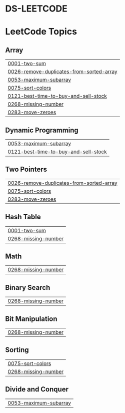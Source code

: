 # DS-LEETCODE
<!---LeetCode Topics Start-->
# LeetCode Topics
## Array
|  |
| ------- |
| [0001-two-sum](https://github.com/Lakshmanyadav236/DS-LEETCODE/tree/master/0001-two-sum) |
| [0026-remove-duplicates-from-sorted-array](https://github.com/Lakshmanyadav236/DS-LEETCODE/tree/master/0026-remove-duplicates-from-sorted-array) |
| [0053-maximum-subarray](https://github.com/Lakshmanyadav236/DS-LEETCODE/tree/master/0053-maximum-subarray) |
| [0075-sort-colors](https://github.com/Lakshmanyadav236/DS-LEETCODE/tree/master/0075-sort-colors) |
| [0121-best-time-to-buy-and-sell-stock](https://github.com/Lakshmanyadav236/DS-LEETCODE/tree/master/0121-best-time-to-buy-and-sell-stock) |
| [0268-missing-number](https://github.com/Lakshmanyadav236/DS-LEETCODE/tree/master/0268-missing-number) |
| [0283-move-zeroes](https://github.com/Lakshmanyadav236/DS-LEETCODE/tree/master/0283-move-zeroes) |
## Dynamic Programming
|  |
| ------- |
| [0053-maximum-subarray](https://github.com/Lakshmanyadav236/DS-LEETCODE/tree/master/0053-maximum-subarray) |
| [0121-best-time-to-buy-and-sell-stock](https://github.com/Lakshmanyadav236/DS-LEETCODE/tree/master/0121-best-time-to-buy-and-sell-stock) |
## Two Pointers
|  |
| ------- |
| [0026-remove-duplicates-from-sorted-array](https://github.com/Lakshmanyadav236/DS-LEETCODE/tree/master/0026-remove-duplicates-from-sorted-array) |
| [0075-sort-colors](https://github.com/Lakshmanyadav236/DS-LEETCODE/tree/master/0075-sort-colors) |
| [0283-move-zeroes](https://github.com/Lakshmanyadav236/DS-LEETCODE/tree/master/0283-move-zeroes) |
## Hash Table
|  |
| ------- |
| [0001-two-sum](https://github.com/Lakshmanyadav236/DS-LEETCODE/tree/master/0001-two-sum) |
| [0268-missing-number](https://github.com/Lakshmanyadav236/DS-LEETCODE/tree/master/0268-missing-number) |
## Math
|  |
| ------- |
| [0268-missing-number](https://github.com/Lakshmanyadav236/DS-LEETCODE/tree/master/0268-missing-number) |
## Binary Search
|  |
| ------- |
| [0268-missing-number](https://github.com/Lakshmanyadav236/DS-LEETCODE/tree/master/0268-missing-number) |
## Bit Manipulation
|  |
| ------- |
| [0268-missing-number](https://github.com/Lakshmanyadav236/DS-LEETCODE/tree/master/0268-missing-number) |
## Sorting
|  |
| ------- |
| [0075-sort-colors](https://github.com/Lakshmanyadav236/DS-LEETCODE/tree/master/0075-sort-colors) |
| [0268-missing-number](https://github.com/Lakshmanyadav236/DS-LEETCODE/tree/master/0268-missing-number) |
## Divide and Conquer
|  |
| ------- |
| [0053-maximum-subarray](https://github.com/Lakshmanyadav236/DS-LEETCODE/tree/master/0053-maximum-subarray) |
<!---LeetCode Topics End-->